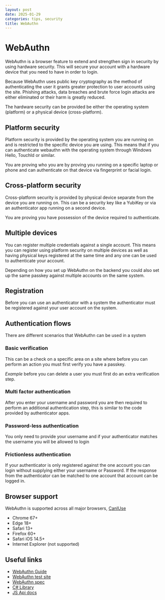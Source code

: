 ```yaml
---
layout: post
date: 2025-01-29
categories: tips, security
title: WebAuthn
---
```


# WebAuthn

WebAuthn is a browser feature to extend and strengthen sign in security by using hardware security. This will secure your account with a hardware device that you need to have in order to login.

Because WebAuthn uses public key cryptography as the method of authenticating the user it grants greater protection to user accounts using the site. Phishing attacks, data breaches and brute force login attacks are either eliminated or their harm is greatly reduced.

The hardware security can be provided be either the operating system (platform) or a physical device (cross-platform). 

## Platform security

Platform security is provided by the operating system you are running on and is restricted to the specific device you are using. This means that if you can authenticate webauthn with the operating system through Windows Hello, TouchId or similar. 

You are proving who you are by proving you running on a specific laptop or phone and can authenticate on that device via fingerprint or facial login.

## Cross-platform security

Cross-platform security is provided by physical device separate from the device you are running on. This can be a security key like a YubiKey or via an authenticator app running on a second device.

You are proving you have possession of the device required to authenticate.

## Multiple devices

You can register multiple credentials against a single account. This means you can register using platform security on multiple devices as well as having physical keys registered at the same time and any one can be used to authenticate your account.

Depending on how you set up WebAuthn on the backend you could also set up the same passkey against multiple accounts on the same system.

## Registration

Before you can use an authenticator with a system the authenticator must be registered against your user account on the system.

## Authentication flows

There are different scenarios that WebAuthn can be used in a system

### Basic verification

This can be a check on a specific area on a site where before you can perform an action you must first verify you have a passkey.

*Example* before you can delete a user you must first do an extra verification step.

### Multi factor authentication

After you enter your username and password you are then required to perform an additional authentication step, this is similar to the code provided by authenticator apps.

### Password-less authentication

You only need to provide your username and if your authenticator matches the username you will be allowed to login

### Frictionless authentication

If your authenticator is only registered against the one account you can login without supplying either your username or Password. If the response from the authenticator can be matched to one account that account can be logged in.


## Browser support

WebAuthn is supported across all major browsers, [CanIUse](https://caniuse.com/?search=webauth)

- Chrome 67+
- Edge 18+
- Safari 13+
- Firefox 60+
- Safari iOS 14.5+
- Internet Explorer (not supported)


## Useful links

- [WebAuthn Guide](https://webauthn.guide/)
- [WebAuthn test site](https://webauthn.io/)
- [WebAuthn spec](https://w3c.github.io/webauthn/)
- [C# Library](https://github.com/passwordless-lib/fido2-net-lib)
- [JS Api docs](https://developer.mozilla.org/en-US/docs/Web/API/Web_Authentication_API)
